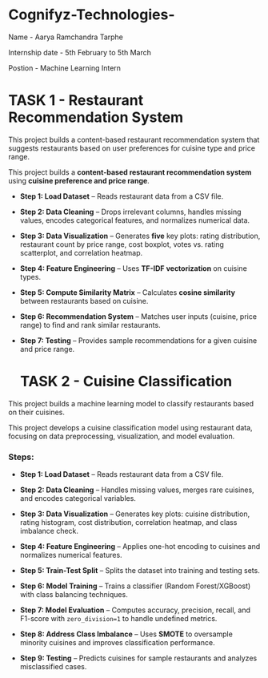 # Cognifyz-Technologies-

Name - Aarya Ramchandra Tarphe 

Internship date - 5th February to 5th March 

Postion - Machine Learning Intern 

# TASK 1 - Restaurant Recommendation System

This project builds a content-based restaurant recommendation system that suggests restaurants based on user preferences for cuisine type and price range.

This project builds a **content-based restaurant recommendation system** using **cuisine preference and price range**.  

- **Step 1: Load Dataset** – Reads restaurant data from a CSV file.  

- **Step 2: Data Cleaning** – Drops irrelevant columns, handles missing values, encodes categorical features, and normalizes numerical data.  

- **Step 3: Data Visualization** – Generates **five** key plots: rating distribution, restaurant count by price range, cost boxplot, votes vs. rating scatterplot, and correlation heatmap.  

- **Step 4: Feature Engineering** – Uses **TF-IDF vectorization** on cuisine types.  

- **Step 5: Compute Similarity Matrix** – Calculates **cosine similarity** between restaurants based on cuisine.  

- **Step 6: Recommendation System** – Matches user inputs (cuisine, price range) to find and rank similar restaurants.  

- **Step 7: Testing** – Provides sample recommendations for a given cuisine and price range.

  # TASK 2 -  Cuisine Classification
  
This project builds a machine learning model to classify restaurants based on their cuisines.  

This project develops a cuisine classification model using restaurant data, focusing on data preprocessing, visualization, and model evaluation.  

### **Steps:**  
- **Step 1: Load Dataset** – Reads restaurant data from a CSV file.
  
- **Step 2: Data Cleaning** – Handles missing values, merges rare cuisines, and encodes categorical variables.
 
- **Step 3: Data Visualization** – Generates key plots: cuisine distribution, rating histogram, cost distribution, correlation heatmap, and class imbalance check.  

- **Step 4: Feature Engineering** – Applies one-hot encoding to cuisines and normalizes numerical features.  

- **Step 5: Train-Test Split** – Splits the dataset into training and testing sets.  

- **Step 6: Model Training** – Trains a classifier (Random Forest/XGBoost) with class balancing techniques.  

- **Step 7: Model Evaluation** – Computes accuracy, precision, recall, and F1-score with `zero_division=1` to handle undefined metrics.  

- **Step 8: Address Class Imbalance** – Uses **SMOTE** to oversample minority cuisines and improves classification performance.  

- **Step 9: Testing** – Predicts cuisines for sample restaurants and analyzes misclassified cases.  

